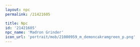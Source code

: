 ```yaml
---
layout: npc
permalink: /21421605

title: Npc
id: '21421605'
npc_name: 'Madron Grinder'
icon_url: 'portrait/mob/21000959_m_demoncakramgreen_p.png'
---
```

